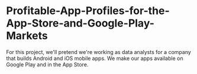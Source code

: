 # Profitable-App-Profiles-for-the-App-Store-and-Google-Play-Markets
For this project, we'll pretend we're working as data analysts for a company that builds Android and iOS mobile apps. We make our apps available on Google Play and in the App Store.
